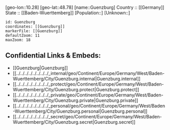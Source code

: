 ﻿---
location: [48.78,10.28] 
mapzoom: [7,12] 
mapmarker: city 
type: City
tags:
- geo/City


SpocWebEntityId: 30663
isDeleted: false
confidential: public

---
[geo-lon::10.28] 
[geo-lat::48.78] 
[name::Guenzburg] 
Country :: [[Germany]]  
State :: [[Baden-Wuerttemberg]] 
[Population::] 
[Unknown::] 


```leaflet
id: Guenzburg
coordinates: [[Guenzburg]] 
markerFile: [[Guenzburg]] 
defaultZoom: 11 
maxZoom: 18
```


## Confidential Links & Embeds: 
- [[Guenzburg|Guenzburg]]  
- [[../../../../../../../../_internal/geo/Continent/Europe/Germany/West/Baden-Wuerttemberg/City/Guenzburg.internal|Guenzburg.internal]] 
- [[../../../../../../../../_protect/geo/Continent/Europe/Germany/West/Baden-Wuerttemberg/City/Guenzburg.protect|Guenzburg.protect]] 
- [[../../../../../../../../_private/geo/Continent/Europe/Germany/West/Baden-Wuerttemberg/City/Guenzburg.private|Guenzburg.private]] 
- [[../../../../../../../../_personal/geo/Continent/Europe/Germany/West/Baden-Wuerttemberg/City/Guenzburg.personal|Guenzburg.personal]] 
- [[../../../../../../../../_secret/geo/Continent/Europe/Germany/West/Baden-Wuerttemberg/City/Guenzburg.secret|Guenzburg.secret]] 
